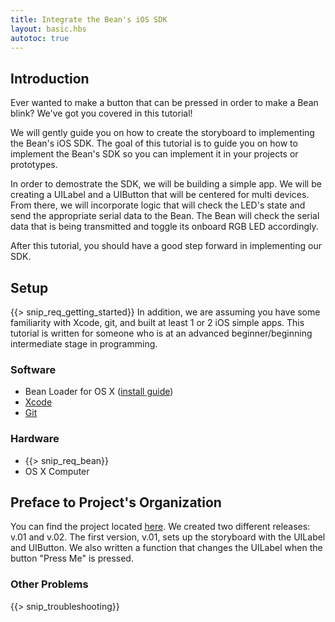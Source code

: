 ```yaml
---
title: Integrate the Bean's iOS SDK 
layout: basic.hbs
autotoc: true
---
```


## Introduction

Ever wanted to make a button that can be pressed in order to make a Bean blink?  We've got you covered in this tutorial! 

We will gently guide you on how to create the storyboard to implementing the Bean's iOS SDK. The goal of this tutorial is to guide you on how to implement the Bean's SDK so you can implement it in your projects or prototypes. 

In order to demostrate the SDK, we will be building a simple app.  We will be creating a UILabel and a UIButton that will be centered for multi devices.  From there, we will incorporate logic that will check the LED's state and send the appropriate serial data to the Bean.  The Bean will check the serial data that is being transmitted and toggle its onboard RGB LED accordingly.   

After this tutorial, you should have a good step forward in implementing our SDK.

## Setup

{{> snip_req_getting_started}}
 In addition, we are assuming you have some familiarity with Xcode, git, and built at least 1 or 2 iOS simple apps. This tutorial is written for someone who is at an advanced beginner/beginning intermediate stage in programming. 

### Software

* Bean Loader for OS X ([install guide](../../getting-started/os-x))
* [Xcode](https://developer.apple.com/xcode/download/)
* [Git](https://www.codeschool.com/learn/git)

### Hardware

* {{> snip_req_bean}}
* OS X Computer

## Preface to Project's Organization
You can find the project located [here](https://github.com/PunchThrough/BeanBlinkOnButtonPress). We created two different releases: v.01 and v.02.  The first version, v.01, sets up the storyboard with the UILabel and UIButton.  We also written a function that changes the UILabel when the button "Press Me" is pressed. 











### Other Problems

{{> snip_troubleshooting}}